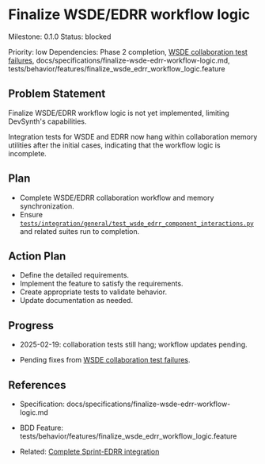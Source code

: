 # Finalize WSDE/EDRR workflow logic
Milestone: 0.1.0
Status: blocked

Priority: low
Dependencies: Phase 2 completion, [WSDE collaboration test failures](archived/WSDE-collaboration-test-failures.md), docs/specifications/finalize-wsde-edrr-workflow-logic.md, tests/behavior/features/finalize_wsde_edrr_workflow_logic.feature

## Problem Statement
Finalize WSDE/EDRR workflow logic is not yet implemented, limiting DevSynth's capabilities.



Integration tests for WSDE and EDRR now hang within collaboration memory utilities after the initial cases, indicating that the workflow logic is incomplete.

## Plan

- Complete WSDE/EDRR collaboration workflow and memory synchronization.
- Ensure [`tests/integration/general/test_wsde_edrr_component_interactions.py`](../tests/integration/general/test_wsde_edrr_component_interactions.py) and related suites run to completion.



## Action Plan
- Define the detailed requirements.
- Implement the feature to satisfy the requirements.
- Create appropriate tests to validate behavior.
- Update documentation as needed.

## Progress
- 2025-02-19: collaboration tests still hang; workflow updates pending.

- Pending fixes from [WSDE collaboration test failures](archived/WSDE-collaboration-test-failures.md).

## References
- Specification: docs/specifications/finalize-wsde-edrr-workflow-logic.md
- BDD Feature: tests/behavior/features/finalize_wsde_edrr_workflow_logic.feature

- Related: [Complete Sprint-EDRR integration](Complete-Sprint-EDRR-integration.md)
